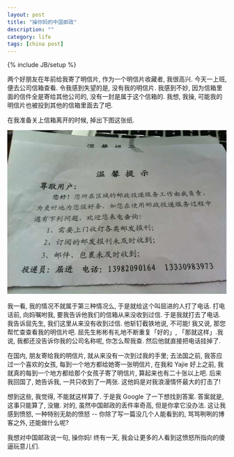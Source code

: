 ```yaml
---
layout: post
title: "操你妈的中国邮政"
description: ""
category: life
tags: [china post]
---
```

{% include JB/setup %}

两个好朋友在年前给我寄了明信片, 作为一个明信片收藏者, 我很高兴. 今天一上班, 便去公司信箱查看. 令我感到失望的是, 没有我的明信片. 我感到不妙, 因为信箱里面的信件全是寄给其他公司的, 没有一封是属于这个信箱的. 我想, 我操, 可能我的明信片也被投到其他的信箱里面去了吧.

在我准备关上信箱离开的时候, 掉出下图这张纸.

![fuck china post](/images/fuckchinapost.jpg)

我一看, 我的情况不就属于第三种情况么, 于是就给这个叫屈进的人打了电话. 打电话前, 向妈嘱咐我, 要我告诉他我们的信箱从来没收到过信. 于是我就打去了电话. 我告诉屈先生, 我们这里从来没有收到过信. 他斩钉截铁地说, 不可能! 我又说, 那您帮忙查查看我的明信片吧. 屈先生彬彬有礼地不断重复「好的」, 「那就这样」.我说, 我都还没告诉你我的公司名称呢, 你怎么帮我查. 然后他就直接把电话挂掉了. 

在国内, 朋友寄给我的明信片, 就从来没有一次到过我的手里; 去法国之前, 我答应过一个喜欢的女孩, 每到一个地方都给她寄一张明信片, 在我和 Yajie 好上之前, 我就真的每到一个地方都给那个女孩子寄了明信片, 算起来也有二十张以上吧. 后来我回国了, 她告诉我, 一共只收到了一两张. 这他妈是对我浪漫情怀最大的打击了!

想到这些, 我觉得, 不能就这样算了. 于是我 Google 了一下想找到答案. 答案就是, 这事只能算了, 没辙. 对的, 虽然中国邮政的丢件率奇高, 但是你拿它没办法. 这让我感到愤怒, 一种特别无助的愤怒 -- 你除了写一篇没几个人能看到的, 骂骂咧咧的博客之外, 还能做什么呢? 

我想对中国邮政说一句, 操你妈! 终有一天, 我会让更多的人看到这愤怒所指向的傻逼玩意儿们. 